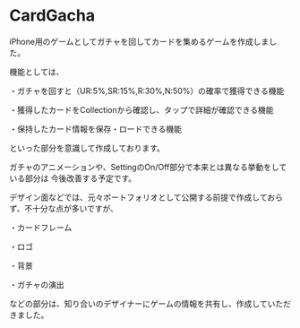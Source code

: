 # CardGacha

iPhone用のゲームとしてガチャを回してカードを集めるゲームを作成しました。


機能としては、

・ガチャを回すと（UR:5%,SR:15%,R:30%,N:50%）の確率で獲得できる機能

・獲得したカードをCollectionから確認し、タップで詳細が確認できる機能

・保持したカード情報を保存・ロードできる機能

といった部分を意識して作成しております。


ガチャのアニメーションや、SettingのOn/Off部分で本来とは異なる挙動をしている部分は
今後改善する予定です。


デザイン面などでは、元々ポートフォリオとして公開する前提で作成しておらず、不十分な点が多いですが、

・カードフレーム

・ロゴ

・背景

・ガチャの演出

などの部分は、知り合いのデザイナーにゲームの情報を共有し、作成していただきました。


